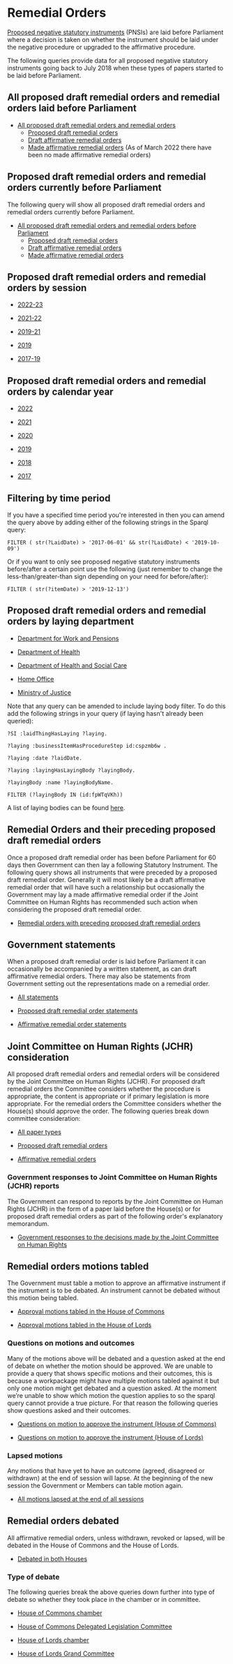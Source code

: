 # Remedial Orders

[Proposed negative statutory instruments](https://ukparliament.github.io/ontologies/procedure/procedure-ontology.html) (PNSIs) are laid before Parliament where a decision is taken on whether the instrument should be laid under the negative procedure or upgraded to the affirmative procedure. 

The following queries provide data for all proposed negative statutory instruments going back to July 2018 when these types of papers started to be laid before Parliament.

## All proposed draft remedial orders and remedial orders laid before Parliament

* [All proposed draft remedial orders and remedial orders](https://api.parliament.uk/s/1c39c97a)
    * [Proposed draft remedial orders](https://api.parliament.uk/s/3bf9b107)
    * [Draft affirmative remedial orders](https://api.parliament.uk/s/7386edfd)
	* [Made affirmative remedial orders](https://api.parliament.uk/s/5860f21c) (As of March 2022 there have been no made affirmative remedial orders)


## Proposed draft remedial orders and remedial orders currently before Parliament

The following query will show all proposed draft remedial orders and remedial orders currently before Parliament. 

* [All proposed draft remedial orders and remedial orders before Parliament](https://api.parliament.uk/s/8206b124) 
    * [Proposed draft remedial orders](https://api.parliament.uk/s/b5012053)
    * [Draft affirmative remedial orders](https://api.parliament.uk/s/377e9977)
	* [Made affirmative remedial orders](https://api.parliament.uk/s/93250e99)

## Proposed draft remedial orders and remedial orders by session

* <a href="https://api.parliament.uk/s/08922ad5">2022-23</a>

* <a href="https://api.parliament.uk/s/d987eecc">2021-22</a>

* <a href="https://api.parliament.uk/s/3c7f5e9e">2019-21</a>

* <a href="https://api.parliament.uk/s/0a2524bf">2019</a>

* <a href="https://api.parliament.uk/s/6953ac40">2017-19</a> 

## Proposed draft remedial orders and remedial orders by calendar year

* <a href="https://api.parliament.uk/s/dc5df997">2022</a>

* <a href="https://api.parliament.uk/s/4785b2d8">2021</a>

* <a href="https://api.parliament.uk/s/ae41cc06">2020</a>

* <a href="https://api.parliament.uk/s/e8f1296d">2019</a>

* <a href="https://api.parliament.uk/s/618f58b8">2018</a>

* <a href="https://api.parliament.uk/s/efd73c3c">2017</a>

## Filtering by time period

If you have a specified time period you're interested in then you can amend the query above by adding either of the following strings in the Sparql query:

    FILTER ( str(?LaidDate) > '2017-06-01' && str(?LaidDate) < '2019-10-09') 

Or if you want to only see proposed negative statutory instruments before/after a certain point use the following (just remember to change the less-than/greater-than sign depending on your need for before/after):

    FILTER ( str(?itemDate) > '2019-12-13')
	
## Proposed draft remedial orders and remedial orders by laying department 

* [Department for Work and Pensions](https://api.parliament.uk/s/73b127fe)

* [Department of Health](https://api.parliament.uk/s/579808a0)

* [Department of Health and Social Care](https://api.parliament.uk/s/62f20a49)

* [Home Office](https://api.parliament.uk/s/7773bcbd)

* [Ministry of Justice](https://api.parliament.uk/s/224135b9) 

Note that any query can be amended to include laying body filter. To do this add the following strings in your query (if laying hasn't already been queried):

	?SI :laidThingHasLaying ?laying.
	
	?laying :businessItemHasProcedureStep id:cspzmb6w .
	
	?laying :date ?laidDate.
	
	?laying :layingHasLayingBody ?layingBody.
	
	?layingBody :name ?layingBodyName. 
	
	FILTER (?layingBody IN (id:fpWTqVKh))
 
A list of laying bodies can be found [here](https://api.parliament.uk/query/resource?uri=https%3A%2F%2Fid.parliament.uk%2Fschema%2FLayingBody). 

## Remedial Orders and their preceding proposed draft remedial orders

Once a proposed draft remedial order has been before Parliament for 60 days then Government can then lay a following Statutory Instrument. The following query shows all instruments that were preceded by a proposed draft remedial order. Generally it will most likely be a draft affirmative remedial order that will have such a relationship but occasionally the Government may lay a made affirmative remedial order if the Joint Committee on Human Rights has recommended such action when considering the proposed draft remedial order.

* [Remedial orders with preceding proposed draft remedial orders](https://api.parliament.uk/s/8ec8792e)

## Government statements 

When a proposed draft remedial order is laid before Parliament it can occasionally be accompanied by a written statement, as can draft affirmative remedial orders. There may also be statements from Government setting out the representations made on a remedial order. 

* [All statements](https://api.parliament.uk/s/2507fd9b)

* [Proposed draft remedial order statements](https://api.parliament.uk/s/cef30bce)

* [Affirmative remedial order statements](https://api.parliament.uk/s/ecb74d5d)


## Joint Committee on Human Rights (JCHR) consideration

All proposed draft remedial orders and remedial orders will be considered by the Joint Committee on Human Rights (JCHR). For proposed draft remedial orders the Committee considers whether the procedure is appropriate, the content is appropriate or if primary legislation is more appropriate. For the remedial orders the Committee considers whether the House(s) should approve the order. The following queries break down committee consideration:

* [All paper types](https://api.parliament.uk/s/069471b1)

* [Proposed draft remedial orders](https://api.parliament.uk/s/6a0b022a)

* [Affirmative remedial orders](https://api.parliament.uk/s/008bdd20)

### Government responses to Joint Committee on Human Rights (JCHR) reports

The Government can respond to reports by the Joint Committee on Human Rights (JCHR) in the form of a paper laid before the House(s) or for proposed draft remedial orders as part of the following order's explanatory memorandum. 

* [Government responses to the decisions made by the Joint Committee on Human Rights](https://api.parliament.uk/s/df6d9caf)


## Remedial orders motions tabled

The Government must table a motion to approve an affirmative instrument if the instrument is to be debated. An instrument cannot be debated without this motion being tabled.

* [Approval motions tabled in the House of Commons](https://api.parliament.uk/s/bbb22aea)

* [Approval motions tabled in the House of Lords](https://api.parliament.uk/s/a797c804)

### Questions on motions and outcomes

Many of the motions above will be debated and a question asked at the end of debate on whether the motion should be approved. We are unable to provide a query that shows specific motions and their outcomes, this is because a workpackage might have multiple motions tabled against it but only one motion might get debated and a question asked. At the moment we’re unable to show which motion the question applies to so the sparql query cannot provide a true picture. For that reason the following queries show questions asked and their outcomes.

* [Questions on motion to approve the instrument (House of Commons)](https://api.parliament.uk/s/4edcd12c)

* [Questions on motion to approve the instrument (House of Lords)](https://api.parliament.uk/s/a88b1ca5)

### Lapsed motions 

Any motions that have yet to have an outcome (agreed, disagreed or withdrawn) at the end of session will lapse. At the beginning of the new session the Government or Members can table motion again.

* [All motions lapsed at the end of all sessions](https://api.parliament.uk/s/fbc91c54)

## Remedial orders debated 

All affirmative remedial orders, unless withdrawn, revoked or lapsed, will be debated in the House of Commons and the House of Lords.

* [Debated in both Houses](https://api.parliament.uk/s/d9a490e0)

### Type of debate

The following queries break the above queries down further into type of debate so whether they took place in the chamber or in committee.

* [House of Commons chamber](https://api.parliament.uk/s/3af98a43)

* [House of Commons Delegated Legislation Committee](https://api.parliament.uk/s/560e754f)

* [House of Lords chamber](https://api.parliament.uk/s/e4babb49)

* [House of Lords Grand Committee](https://api.parliament.uk/s/c676dd4e)



